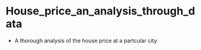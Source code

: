 # House_price_an_analysis_through_data
* A thorough analysis of the house price at a partcular city
